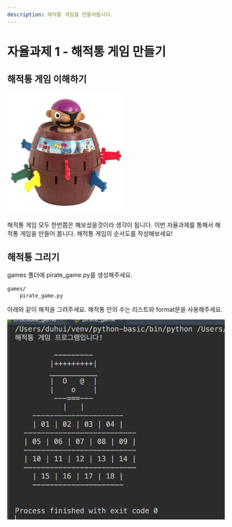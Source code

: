 ```yaml
---
description: 해적통 게임을 만들어봅시다.
---
```


# 자율과제 1 - 해적통 게임 만들기

## 해적통 게임 이해하기

![&#xD574;&#xC801;&#xD1B5; &#xAC8C;&#xC784;](../../.gitbook/assets/image.png)

해적통 게임 모두 한번쯤은 해보셨을것이라 생각이 됩니다. 이번 자율과제를 통해서 해적통 게임을 만들어 봅니다. 해적통 게임의 순서도를 작성해보세요!

## 해적통 그리기

games 폴더에 pirate\_game.py를 생성해주세요.

```text
games/
    pirate_game.py
```

아래와 같이 해적을 그려주세요. 해적통 안의 수는 리스트와 format문을 사용해주세요.

![](../../.gitbook/assets/image%20%2873%29.png)

